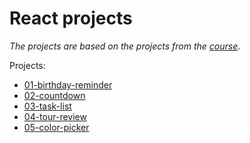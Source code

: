 # React projects

*The projects are based on the projects from the [course]*.

Projects:
- [01-birthday-reminder]
- [02-countdown]
- [03-task-list]
- [04-tour-review]
- [05-color-picker]

[course]: https://www.udemy.com/course/react-tutorial-and-projects-course
[01-birthday-reminder]: 01-birthday-reminder/README.md
[02-countdown]: 02-countdown/README.md
[03-task-list]: 03-task-list/README.md
[04-tour-review]: 04-tour-review/README.md
[05-color-picker]: 05-color-picker/README.md
